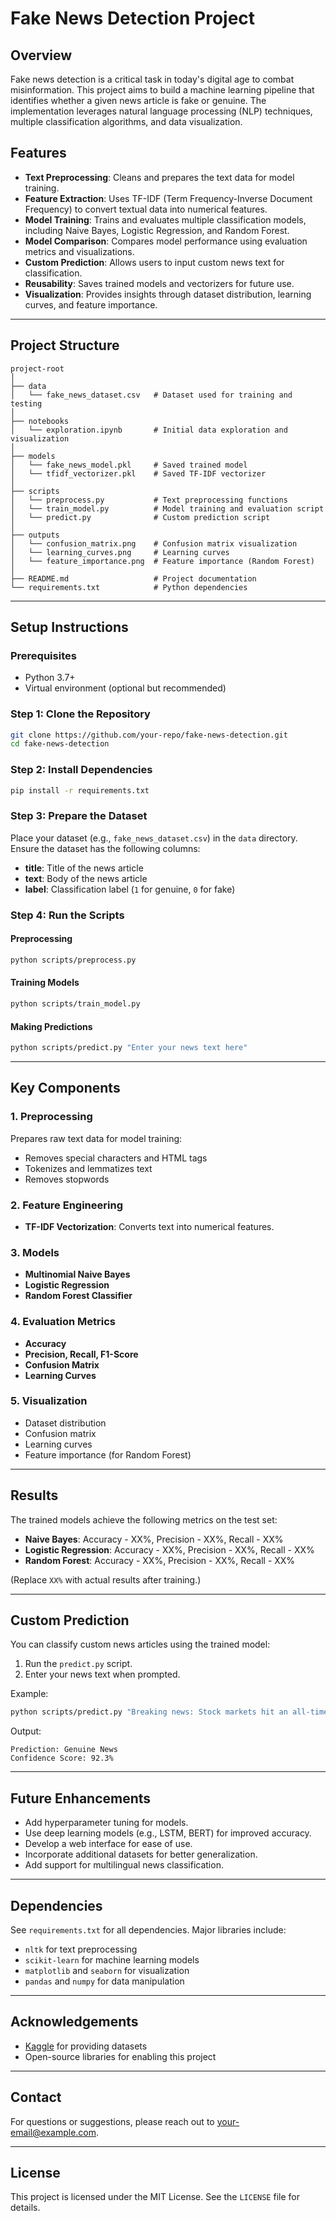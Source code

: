 # Fake News Detection Project

## Overview
Fake news detection is a critical task in today's digital age to combat misinformation. This project aims to build a machine learning pipeline that identifies whether a given news article is fake or genuine. The implementation leverages natural language processing (NLP) techniques, multiple classification algorithms, and data visualization.

## Features
- **Text Preprocessing**: Cleans and prepares the text data for model training.
- **Feature Extraction**: Uses TF-IDF (Term Frequency-Inverse Document Frequency) to convert textual data into numerical features.
- **Model Training**: Trains and evaluates multiple classification models, including Naive Bayes, Logistic Regression, and Random Forest.
- **Model Comparison**: Compares model performance using evaluation metrics and visualizations.
- **Custom Prediction**: Allows users to input custom news text for classification.
- **Reusability**: Saves trained models and vectorizers for future use.
- **Visualization**: Provides insights through dataset distribution, learning curves, and feature importance.

---

## Project Structure
```
project-root
│
├── data
│   └── fake_news_dataset.csv   # Dataset used for training and testing
│
├── notebooks
│   └── exploration.ipynb       # Initial data exploration and visualization
│
├── models
│   └── fake_news_model.pkl     # Saved trained model
│   └── tfidf_vectorizer.pkl    # Saved TF-IDF vectorizer
│
├── scripts
│   └── preprocess.py           # Text preprocessing functions
│   └── train_model.py          # Model training and evaluation script
│   └── predict.py              # Custom prediction script
│
├── outputs
│   └── confusion_matrix.png    # Confusion matrix visualization
│   └── learning_curves.png     # Learning curves
│   └── feature_importance.png  # Feature importance (Random Forest)
│
├── README.md                   # Project documentation
└── requirements.txt            # Python dependencies
```

---

## Setup Instructions

### Prerequisites
- Python 3.7+
- Virtual environment (optional but recommended)

### Step 1: Clone the Repository
```bash
git clone https://github.com/your-repo/fake-news-detection.git
cd fake-news-detection
```

### Step 2: Install Dependencies
```bash
pip install -r requirements.txt
```

### Step 3: Prepare the Dataset
Place your dataset (e.g., `fake_news_dataset.csv`) in the `data` directory. Ensure the dataset has the following columns:
- **title**: Title of the news article
- **text**: Body of the news article
- **label**: Classification label (`1` for genuine, `0` for fake)

### Step 4: Run the Scripts

#### Preprocessing
```bash
python scripts/preprocess.py
```

#### Training Models
```bash
python scripts/train_model.py
```

#### Making Predictions
```bash
python scripts/predict.py "Enter your news text here"
```

---

## Key Components

### 1. Preprocessing
Prepares raw text data for model training:
- Removes special characters and HTML tags
- Tokenizes and lemmatizes text
- Removes stopwords

### 2. Feature Engineering
- **TF-IDF Vectorization**: Converts text into numerical features.

### 3. Models
- **Multinomial Naive Bayes**
- **Logistic Regression**
- **Random Forest Classifier**

### 4. Evaluation Metrics
- **Accuracy**
- **Precision, Recall, F1-Score**
- **Confusion Matrix**
- **Learning Curves**

### 5. Visualization
- Dataset distribution
- Confusion matrix
- Learning curves
- Feature importance (for Random Forest)

---

## Results
The trained models achieve the following metrics on the test set:
- **Naive Bayes**: Accuracy - XX%, Precision - XX%, Recall - XX%
- **Logistic Regression**: Accuracy - XX%, Precision - XX%, Recall - XX%
- **Random Forest**: Accuracy - XX%, Precision - XX%, Recall - XX%

(Replace `XX%` with actual results after training.)

---

## Custom Prediction
You can classify custom news articles using the trained model:
1. Run the `predict.py` script.
2. Enter your news text when prompted.

Example:
```bash
python scripts/predict.py "Breaking news: Stock markets hit an all-time high."
```
Output:
```
Prediction: Genuine News
Confidence Score: 92.3%
```

---

## Future Enhancements
- Add hyperparameter tuning for models.
- Use deep learning models (e.g., LSTM, BERT) for improved accuracy.
- Develop a web interface for ease of use.
- Incorporate additional datasets for better generalization.
- Add support for multilingual news classification.

---

## Dependencies
See `requirements.txt` for all dependencies. Major libraries include:
- `nltk` for text preprocessing
- `scikit-learn` for machine learning models
- `matplotlib` and `seaborn` for visualization
- `pandas` and `numpy` for data manipulation

---

## Acknowledgements
- [Kaggle](https://www.kaggle.com/) for providing datasets
- Open-source libraries for enabling this project

---

## Contact
For questions or suggestions, please reach out to [your-email@example.com](mailto:your-email@example.com).

---

## License
This project is licensed under the MIT License. See the `LICENSE` file for details.
